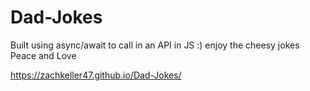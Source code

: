 # Dad-Jokes

Built using async/await to call in an API in JS :) enjoy the cheesy jokes Peace and Love

https://zachkeller47.github.io/Dad-Jokes/
